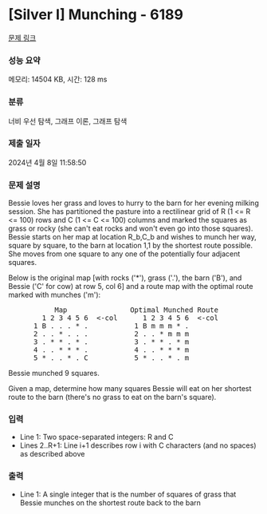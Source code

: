 # [Silver I] Munching - 6189 

[문제 링크](https://www.acmicpc.net/problem/6189) 

### 성능 요약

메모리: 14504 KB, 시간: 128 ms

### 분류

너비 우선 탐색, 그래프 이론, 그래프 탐색

### 제출 일자

2024년 4월 8일 11:58:50

### 문제 설명

<p>Bessie loves her grass and loves to hurry to the barn for her evening milking session. She has partitioned the pasture into a rectilinear grid of R (1 <= R <= 100) rows and C (1 <= C <= 100) columns and marked the squares as grass or rocky (she can't eat rocks and won't even go into those squares). Bessie starts on her map at location R_b,C_b and wishes to munch her way, square by square, to the barn at location 1,1 by the shortest route possible. She moves from one square to any one of the potentially four adjacent squares.</p>

<p>Below is the original map [with rocks ('*'), grass ('.'), the barn ('B'), and Bessie ('C' for cow) at row 5, col 6] and a route map with the optimal route marked with munches ('m'):</p>

<pre>           Map               Optimal Munched Route
        1 2 3 4 5 6  <-col      1 2 3 4 5 6  <-col
      1 B . . . * .           1 B m m m * .
      2 . . * . . .           2 . . * m m m
      3 . * * . * .           3 . * * . * m
      4 . . * * * .           4 . . * * * m
      5 * . . * . C           5 * . . * . m</pre>

<p>Bessie munched 9 squares.</p>

<p>Given a map, determine how many squares Bessie will eat on her shortest route to the barn (there's no grass to eat on the barn's square).</p>

### 입력 

 <ul>
	<li>Line 1: Two space-separated integers: R and C</li>
	<li>Lines 2..R+1: Line i+1 describes row i with C characters (and no spaces) as described above</li>
</ul>

<p> </p>

### 출력 

 <ul>
	<li>Line 1: A single integer that is the number of squares of grass that Bessie munches on the shortest route back to the barn</li>
</ul>

